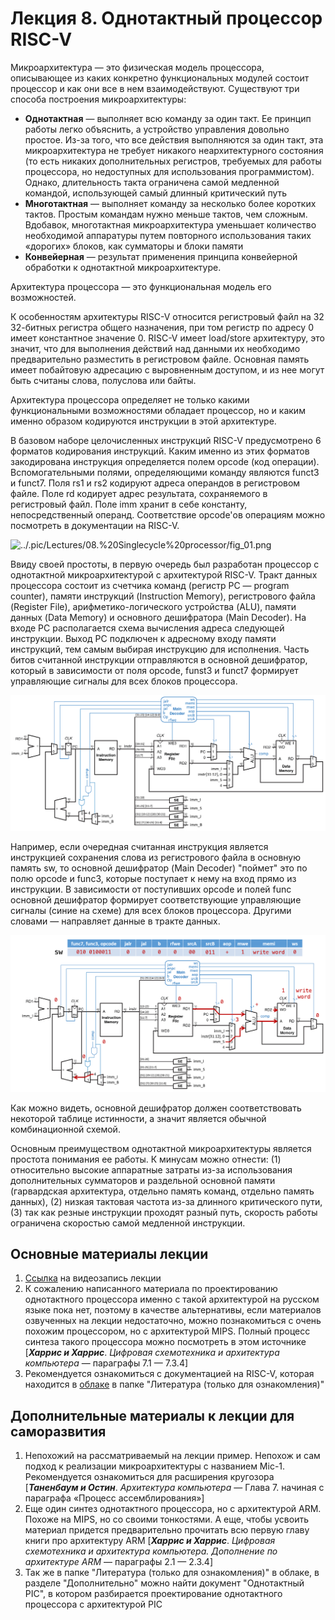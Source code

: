 # Лекция 8. Однотактный процессор RISC-V

Микроархитектура — это физическая модель процессора, описывающее из каких конкретно функциональных модулей состоит процессор и как они все в нем взаимодействуют. Существуют три способа построения микроархитектуры:

- **Однотактная** — выполняет всю команду за один такт. Ее принцип работы легко объяснить, а устройство управления довольно простое. Из-за того, что все действия выполняются за один такт, эта микроархитектура не требует никакого неархитектурного состояния (то есть никаких дополнительных регистров, требуемых для работы процессора, но недоступных для использования программистом). Однако, длительность такта ограничена самой медленной командой, использующей самый длинный критический путь
- **Многотактная** — выполняет команду за несколько более коротких тактов. Простым командам нужно меньше тактов, чем сложным. Вдобавок, многотактная микроархитектура уменьшает количество необходимой аппаратуры путем повторного использования таких «дорогих» блоков, как сумматоры и блоки памяти
- **Конвейерная** — результат применения принципа конвейерной обработки к однотактной микроархитектуре.

Архитектура процессора — это функциональная модель его возможностей.

К особенностям архитектуры RISC-V относится регистровый файл на 32 32-битных регистра общего назначения, при том регистр по адресу 0 имеет константное значение 0. RISC-V имеет load/store архитектуру, это значит, что для выполнения действий над данными их необходимо предварительно разместить в регистровом файле. Основная память имеет побайтовую адресацию с выровненным доступом, и из нее могут быть считаны слова, полуслова или байты.

Архитектура процессора определяет не только какими функциональными возможностями обладает процессор, но и каким именно образом кодируются инструкции в этой архитектуре.

В базовом наборе целочисленных инструкций RISC-V предусмотрено 6 форматов кодирования инструкций. Каким именно из этих форматов закодирована инструкция определяется полем opcode (код операции). Вспомогательными полями, определяющими команду являются funct3 и funct7. Поля rs1 и rs2 кодируют адреса операндов в регистровом файле. Поле rd кодирует адрес результата, сохраняемого в регистровый файл. Поле imm хранит в себе константу, непосредственный операнд. Соответствие opcode'ов операциям можно посмотреть в документации на RISC-V.

![../.pic/Lectures/08.%20Singlecycle%20processor/fig_01.png](../.pic/Lectures/08.%20Singlecycle%20processor/fig_01.png)

Ввиду своей простоты, в первую очередь был разработан процессор с однотактной микроархитектурой с архитектурой RISC-V. Тракт данных процессора состоит из счетчика команд (регистр PC — program counter), памяти инструкций (Instruction Memory), регистрового файла (Register File), арифметико-логического устройства (ALU), памяти данных (Data Memory) и основного дешифратора (Main Decoder). На входе PC располагается схема вычисления адреса следующей инструкции. Выход PC подключен к адресному входу памяти инструкций, тем самым выбирая инструкцию для исполнения. Часть битов считанной инструкции отправляются в основной дешифратор, который в зависимости от поля opcode, funst3 и funct7 формирует управляющие сигналы для всех блоков процессора.

![../.pic/Lectures/08.%20Singlecycle%20processor/fig_02.png](../.pic/Lectures/08.%20Singlecycle%20processor/fig_02.png)

Например, если очередная считанная инструкция является инструкцией сохранения слова из регистрового файла в основную память sw, то основной дешифратор (Main Decoder) "поймет" это по полю opcode и func3, которые поступает к нему на вход прямо из инструкции. В зависимости от поступивших opcode и полей func основной дешифратор формирует соответствующие управляющие сигналы (синие на схеме) для всех блоков процессора. Другими словами — направляет данные в тракте данных.

![../.pic/Lectures/08.%20Singlecycle%20processor/fig_03.png](../.pic/Lectures/08.%20Singlecycle%20processor/fig_03.png)

Как можно видеть, основной дешифратор должен соответствовать некоторой таблице истинности, а значит является обычной комбинационной схемой.

Основным преимуществом однотактной микроархитектуры является простота понимания ее работы. К минусам можно отнести: (1) относительно высокие аппаратные затраты из-за использования дополнительных сумматоров и раздельной основной памяти (гарвардская архитектура, отдельно память команд, отдельно память данных), (2) низкая тактовая частота из-за длинного критического пути, (3) так как резные инструкции проходят разный путь, скорость работы ограничена скоростью самой медленной инструкции.

## Основные материалы лекции

1. [Ссылка](https://www.youtube.com/watch?v=JlNvkVwDsVs) на видеозапись лекции
2. К сожалению написанного материала по проектированию однотактного процессора именно с такой архитектурой на русском языке пока нет, поэтому в качестве альтернативы, если материалов озвученных на лекции недостаточно, можно познакомиться с очень похожим процессором, но с архитектурой MIPS. Полный процесс синтеза такого процессора можно посмотреть в этом источнике [***Харрис и Харрис***. *Цифровая схемотехника и архитектура компьютера* — параграфы 7.1 — 7.3.4]
3. Рекомендуется ознакомиться с документацией на RISC-V, которая находится в [облаке](https://1drv.ms/u/s!AlYsTGjsjfIfhP4GhdRLPQzK60vqGw) в папке "Литература (только для ознакомления)"

## Дополнительные материалы к лекции для саморазвития

1. Непохожий на рассматриваемый на лекции пример. Непохож и сам подход к реализации микроархитектуры с названием Mic-1. Рекомендуется ознакомиться для расширения кругозора [***Таненбаум и Остин***. *Архитектура компьютера* — Глава 7. начиная с параграфа «Процесс ассемблирования»]
2. Еще один синтез однотактного процессора, но с архитектурой ARM. Похоже на MIPS, но со своими тонкостями. А еще, чтобы усвоить материал придется предварительно прочитать всю первую главу книги про архитектуру ARM [***Харрис и Харрис***. *Цифровая схемотехника и архитектура компьютера. Дополнение по архитектуре ARM* — параграфы 2.1 — 2.3.4]
3. Так же в папке "Литература (только для ознакомления)" в облаке, в разделе "Дополнительно" можно найти документ "Однотактный PIC", в котором разбирается проектирование однотактного процессора с архитектурой PIC
